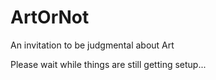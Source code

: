 # ArtOrNot
An invitation to be judgmental about Art

Please wait while things are still getting setup...
